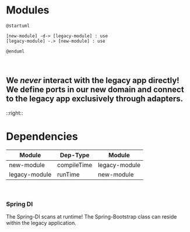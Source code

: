 # Modules

```plantuml
@startuml

[new-module] -d-> [legacy-module] : use
[legacy-module] -.> [new-module] : use

@enduml
```
<br>
<div v-click>

## We *never* interact with the legacy app directly! We define ports in our new domain and connect to the legacy app exclusively through adapters.

</div>


::right::

# Dependencies

| **Module**      | **Dep-Type**  	 | **Module** 	    |
|-----------------|-----------------|-----------------|
| new-module 	    | compileTime     | legacy-module	  |
| legacy-module 	 | runTime         | new-module	     |

<br>

### Spring DI

The Spring-DI scans at runtime! The Spring-Bootstrap class can reside within the legacy application.